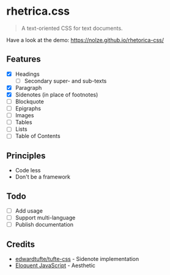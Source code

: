 # rhetrica.css

> A text-oriented CSS for text documents.

Have a look at the demo: <https://nolze.github.io/rhetorica-css/>

## Features

* [x] Headings
  * [ ] Secondary super- and sub-texts
* [x] Paragraph
* [x] Sidenotes (in place of footnotes)
* [ ] Blockquote
* [ ] Epigraphs
* [ ] Images
* [ ] Tables
* [ ] Lists
* [ ] Table of Contents

## Principles

* Code less
* Don't be a framework

## Todo

* [ ] Add usage
* [ ] Support multi-language
* [ ] Publish documentation

## Credits

* [edwardtufte/tufte-css](https://github.com/edwardtufte/tufte-css) - Sidenote implementation
* [Eloquent JavaScript](https://eloquentjavascript.net/) - Aesthetic
